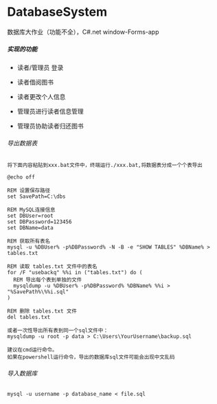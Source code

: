 # DatabaseSystem

 数据库大作业（功能不全），C#.net    window-Forms-app

##### 实现的功能

- 读者/管理员 登录

- 读者借阅图书

- 读者更改个人信息

- 管理员进行读者信息管理

- 管理员协助读者归还图书

###### 导出数据表

```
将下面内容粘贴到xxx.bat文件中，终端运行./xxx.bat,将数据表分成一个个表导出
```

```
@echo off

REM 设置保存路径
set SavePath=C:\dbs

REM MySQL连接信息
set DBUser=root
set DBPassword=123456
set DBName=data

REM 获取所有表名
mysql -u %DBUser% -p%DBPassword% -N -B -e "SHOW TABLES" %DBName% > tables.txt

REM 读取 tables.txt 文件中的表名
for /F "usebackq" %%i in ("tables.txt") do (
  REM 导出每个表到单独的文件
  mysqldump -u %DBUser% -p%DBPassword% %DBName% %%i > "%SavePath%\%%i.sql"
)

REM 删除 tables.txt 文件
del tables.txt
```

```
或者一次性导出所有表到同一个sql文件中：
mysqldump -u root -p data > C:\Users\YourUsername\backup.sql
```

```
建议在cmd运行命令。
如果在powershell运行命令，导出的数据库sql文件可能会出现中文乱码
```

###### 导入数据库

```
mysql -u username -p database_name < file.sql
```
